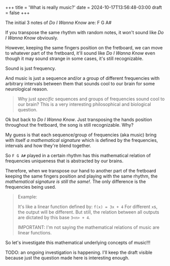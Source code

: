 +++
title = 'What is really music?'
date = 2024-10-17T13:56:48-03:00
draft = false
+++

The initial 3 notes of _Do I Wanna Know_ are: F G A#

If you transpose the same rhythm with random notes, it won't sound like _Do I Wanna Know_ obviously.

However, keeping the same fingers position on the fretboard, we can move to whatever part of the fretboard,
it'll sound like _Do I Wanna Know_ even though it may sound strange in some cases, it's still recognizable.

Sound is just frequency.

And music is just a sequence and/or a group of different frequencies with arbitrary intervals between them
that sounds cool to our brain for some neurological reason.

> Why just _specific_ sequences and groups of frequencies sound cool to our brain?
> This is a very interesting philosophical and biological question.

Ok but back to _Do I Wanna Know_. Just transposing the hands position throughout the fretboard, the song is still
recognizable. Why?

My guess is that each sequence/group of frequencies (aka music) bring with itself _a mathematical signature_ which
is defined by the frequencies, intervals and how they're blend together.

So `F G A#` played in a certain rhythm has this mathematical relation of frequencies uniqueness that is abstracted
by our brains.

Therefore, when we transpose our hand to another part of the fretboard keeping the same fingers position and playing
with the same rhythm, the _mathematical signature is still the same!_. The only difference is the frequencies being used.

> Example:
>
> It's like a linear function defined by: `f(x) = 3x + 4`
> For different `x`s, the output will be different. But still, the relation between all outputs
> are dictated by this base `3<n> + 4`.
>
> IMPORTANT: I'm not saying the mathematical relations of music are linear functions.

So let's investigate this mathematical underlying concepts of music!!!

TODO: an ongoing investigation is happening. I'll keep the draft visible because just the question made here
is interesting enough.
